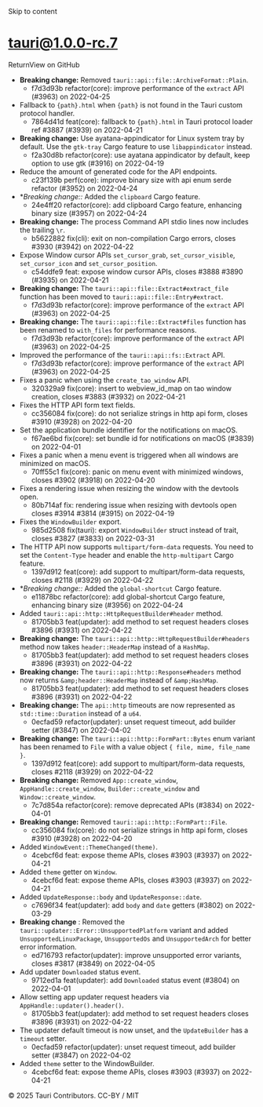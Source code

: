 Skip to content
# tauri@1.0.0-rc.7
ReturnView on GitHub
  * **Breaking change:** Removed `tauri::api::file::ArchiveFormat::Plain`. 
    * f7d3d93b refactor(core): improve performance of the `extract` API (#3963) on 2022-04-25
  * Fallback to `{path}.html` when `{path}` is not found in the Tauri custom protocol handler. 
    * 7864d41d feat(core): fallback to `{path}.html` in Tauri protocol loader ref #3887 (#3939) on 2022-04-21
  * **Breaking change:** Use ayatana-appindicator for Linux system tray by default. Use the `gtk-tray` Cargo feature to use `libappindicator` instead. 
    * f2a30d8b refactor(core): use ayatana appindicator by default, keep option to use gtk (#3916) on 2022-04-19
  * Reduce the amount of generated code for the API endpoints. 
    * c23f139b perf(core): improve binary size with api enum serde refactor (#3952) on 2022-04-24
  * *_Breaking change::_ Added the `clipboard` Cargo feature. 
    * 24e4ff20 refactor(core): add clipboard Cargo feature, enhancing binary size (#3957) on 2022-04-24
  * **Breaking change:** The process Command API stdio lines now includes the trailing `\r`. 
    * b5622882 fix(cli): exit on non-compilation Cargo errors, closes #3930 (#3942) on 2022-04-22
  * Expose Window cursor APIs `set_cursor_grab`, `set_cursor_visible`, `set_cursor_icon` and `set_cursor_position`. 
    * c54ddfe9 feat: expose window cursor APIs, closes #3888 #3890 (#3935) on 2022-04-21
  * **Breaking change:** The `tauri::api::file::Extract#extract_file` function has been moved to `tauri::api::file::Entry#extract`. 
    * f7d3d93b refactor(core): improve performance of the `extract` API (#3963) on 2022-04-25
  * **Breaking change:** The `tauri::api::file::Extract#files` function has been renamed to `with_files` for performance reasons. 
    * f7d3d93b refactor(core): improve performance of the `extract` API (#3963) on 2022-04-25
  * Improved the performance of the `tauri::api::fs::Extract` API. 
    * f7d3d93b refactor(core): improve performance of the `extract` API (#3963) on 2022-04-25
  * Fixes a panic when using the `create_tao_window` API. 
    * 320329a9 fix(core): insert to webview_id_map on tao window creation, closes #3883 (#3932) on 2022-04-21
  * Fixes the HTTP API form text fields. 
    * cc356084 fix(core): do not serialize strings in http api form, closes #3910 (#3928) on 2022-04-20
  * Set the application bundle identifier for the notifications on macOS. 
    * f67ae6bd fix(core): set bundle id for notifications on macOS (#3839) on 2022-04-01
  * Fixes a panic when a menu event is triggered when all windows are minimized on macOS. 
    * 70ff55c1 fix(core): panic on menu event with minimized windows, closes #3902 (#3918) on 2022-04-20
  * Fixes a rendering issue when resizing the window with the devtools open. 
    * 80b714af fix: rendering issue when resizing with devtools open closes #3914 #3814 (#3915) on 2022-04-19
  * Fixes the `WindowBuilder` export. 
    * 985d2508 fix(tauri): export `WindowBuilder` struct instead of trait, closes #3827 (#3833) on 2022-03-31
  * The HTTP API now supports `multipart/form-data` requests. You need to set the `Content-Type` header and enable the `http-multipart` Cargo feature. 
    * 1397d912 feat(core): add support to multipart/form-data requests, closes #2118 (#3929) on 2022-04-22
  * *_Breaking change::_ Added the `global-shortcut` Cargo feature. 
    * e11878bc refactor(core): add global-shortcut Cargo feature, enhancing binary size (#3956) on 2022-04-24
  * Added `tauri::api::http::HttpRequestBuilder#header` method. 
    * 81705bb3 feat(updater): add method to set request headers closes #3896 (#3931) on 2022-04-22
  * **Breaking change:** The `tauri::api::http::HttpRequestBuilder#headers` method now takes `header::HeaderMap` instead of a `HashMap`. 
    * 81705bb3 feat(updater): add method to set request headers closes #3896 (#3931) on 2022-04-22
  * **Breaking change:** The `tauri::api::http::Response#headers` method now returns `&amp;header::HeaderMap` instead of `&amp;HashMap`. 
    * 81705bb3 feat(updater): add method to set request headers closes #3896 (#3931) on 2022-04-22
  * **Breaking change:** The `api::http` timeouts are now represented as `std::time::Duration` instead of a `u64`. 
    * 0ecfad59 refactor(updater): unset request timeout, add builder setter (#3847) on 2022-04-02
  * **Breaking change:** The `tauri::api::http::FormPart::Bytes` enum variant has been renamed to `File` with a value object `{ file, mime, file_name }`. 
    * 1397d912 feat(core): add support to multipart/form-data requests, closes #2118 (#3929) on 2022-04-22
  * **Breaking change:** Removed `App::create_window`, `AppHandle::create_window`, `Builder::create_window` and `Window::create_window`. 
    * 7c7d854a refactor(core): remove deprecated APIs (#3834) on 2022-04-01
  * **Breaking change:** Removed `tauri::api::http::FormPart::File`. 
    * cc356084 fix(core): do not serialize strings in http api form, closes #3910 (#3928) on 2022-04-20
  * Added `WindowEvent::ThemeChanged(theme)`. 
    * 4cebcf6d feat: expose theme APIs, closes #3903 (#3937) on 2022-04-21
  * Added `theme` getter on `Window`. 
    * 4cebcf6d feat: expose theme APIs, closes #3903 (#3937) on 2022-04-21
  * Added `UpdateResponse::body` and `UpdateResponse::date`. 
    * c7696f34 feat(updater): add `body` and `date` getters (#3802) on 2022-03-29
  * **Breaking change** : Removed the `tauri::updater::Error::UnsupportedPlatform` variant and added `UnsupportedLinuxPackage`, `UnsupportedOs` and `UnsupportedArch` for better error information. 
    * ed716793 refactor(updater): improve unsupported error variants, closes #3817 (#3849) on 2022-04-05
  * Add updater `Downloaded` status event. 
    * 9712ed1a feat(updater): add `Downloaded` status event (#3804) on 2022-04-01
  * Allow setting app updater request headers via `AppHandle::updater().header()`. 
    * 81705bb3 feat(updater): add method to set request headers closes #3896 (#3931) on 2022-04-22
  * The updater default timeout is now unset, and the `UpdateBuilder` has a `timeout` setter. 
    * 0ecfad59 refactor(updater): unset request timeout, add builder setter (#3847) on 2022-04-02
  * Added `theme` setter to the WindowBuilder. 
    * 4cebcf6d feat: expose theme APIs, closes #3903 (#3937) on 2022-04-21


© 2025 Tauri Contributors. CC-BY / MIT
